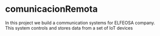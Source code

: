 # comunicacionRemota
In this project we build a communication systems for ELFEOSA company. This system controls and stores data from a set of IoT devices
